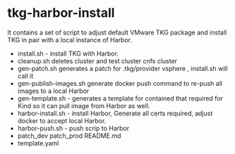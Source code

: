 # tkg-harbor-install

It contains a set of script to adjust default VMware TKG package and install TKG in pair with a local instance of Harbor.

- install.sh - install TKG with Harbor.
- cleanup.sh  deletes cluster and test cluster cnfs cluster
- gen-patch.sh  generates a patch for .tkg/provider vsphere , install.sh will call it
- gen-publish-images.sh  generate docker push command to re-push all images to a local Harbor
- gen-template.sh  - generates a template for contained that required for Kind so it can pull image from Harbor as well.
- harbor-install.sh  - install Harbor,  Generate all certs required, adjust docker to accept local Harbor.
- harbor-push.sh  -  push scrip to Harbor
- patch_dev  patch_prod  README.md
- template.yaml

